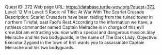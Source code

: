 Quest ID: 372
Web page URL: https://database.turtle-wow.org/?quest=372
Level: 12
Min Level: 5
Race: nil
Title: At War With The Scarlet Crusade
Description: Scarlet Crusaders have been raiding from the ruined tower in northern Tirisfal, past Faol's Rest.According to the information we have, a ruthless commander named Captain Melrache is in charge of this evil crew.$b$bI am entrusting you now with a special and dangerous mission.Slay Melrache and his two bodyguards, in the name of The Dark Lady.
Objective: Executor Zygand in the town of Brill wants you to assassinate Captain Melrache and his two bodyguards.
